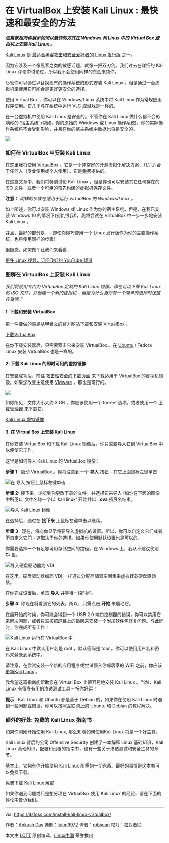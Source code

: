 [#]: collector: (lujun9972)
[#]: translator: (robsean)
[#]: reviewer: ( )
[#]: publisher: ( )
[#]: url: ( )
[#]: subject: (Installing Kali Linux on VirtualBox: Quickest & Safest Way)
[#]: via: (https://itsfoss.com/install-kali-linux-virtualbox/)
[#]: author: (Ankush Das https://itsfoss.com/author/ankush/)

在 VirtualBox 上安装 Kali Linux : 最快速和最安全的方法
======

_**这篇教程向你展示如何以最快的方式在 Windows 和 Linux 中的 Virtual Box 虚拟机上安装 Kali Linux 。**_

[Kali Linux][1] 是 [最适合黑客攻击和安全爱好者的 Linux 发行版][2] 之一。

因为它涉及一个像黑客之类的敏感话题，就像一把双刃剑。我们过去在详细的 Kali Linux 评论中讨论过，所以我不会使用同样的东西来烦你。

尽管你可以通过以替换现有的操作系统的形式安装 Kali Linux 。但是通过一台虚拟机来使用它可能会是更好更安全的选择。

使用 Virtual Box ，你可以在 Windows/Linux 系统中将 Kail Linux 作为常规应用程序使用。它几乎与在系统中运行 VLC 或游戏是一样的。

在一台虚拟机中使用 Kali Linux 是安全的。不管你在 Kali Linux 做什么都不会影响你的 ‘宿主系统’ (例如，你的原始的 Windows 或 Linux 操作系统)。你的实际操作系统将不会受到影响，并且在你的宿主系统中数据也将是安全的。

![][3]

### 如何在 VirtualBox 中安装 Kali Linux 

在这里我将使用 [VirtualBox][4] 。它是一个非常好的开源虚拟化解决方案，几乎适合于任何人（专业使用或个人使用）。它是免费提供的。

在这篇文章中，我们将特别讨论 Kali Linux ，但是你也可以安装其它任何存在的 ISO 文件，或者一个可用的预先构建的虚拟机保存文件。

**注意：** _同样的步骤也适用于运行 VirtualBox 的 Windows/Linux 。_

如上所述，你可以安装 Windows 或 Linux 作为你的宿主系统。但是，在我已安装 Windows 10 的情况下(别仇恨我!)，我将尝试在 VirtualBox 中一步一步地安装 Kali Linux 。

并且，最好的部分是，– 即使你碰巧使用一个 Linux 发行版作为你的主要操作系统，也将使用同样的步骤!

很疑惑，如何做？让我们来看看…

[更多 Linux 视频，订阅我们的 YouTube 频道][5]

### 图解在 VirtualBox 上安装 Kali Linux

_我们将使用专门为 VirtualBox 定制的 Kali Linux 镜像。你也可以下载 Kali Linux 的 ISO 文件，并创建一个新的虚拟机 – 但是为什么当你有一个简单的选择时还这样做呢？_

#### 1\. 下载和安装 VirtualBox

第一件要做的事是从甲骨文的官方网站下载和安装 VirtualBox 。

[下载VirtualBox][6]

在你下载安装器后，只需要双击它来安装 VirtualBox 。在 [Ubuntu][7] / Fedora Linux 安装 VirtualBox 也是一样的。

#### 2\. 下载 Kali Linux 的即时可用的虚拟镜像

在安装成功后，前往 [攻击性安全的下载页面][8] 来下载适用于 VirtualBox 的虚拟机镜像。如果您改变主意使用 [VMware][9] ，那也是可行的。

![][10]

如你所见，文件大小大约 3 GB ，你应该使用一个 torrent 选项，或者使用一个 [下载管理器][11] 来下载它。

[Kali Linux 虚拟镜像][8]

#### 3\. 在 Virtual Box 上安装 Kali Linux

在你安装 VirtualBox 和下载 Kali Linux 镜像后，你只需要导入它到 VirtualBox 中以便使它工作。

这里是如何导入 Kali Linux 的 VirtualBox 镜像：

**步骤 1** : 启动 VirtualBox 。你将注意到一个 **导入** 按钮 – 在它上面鼠标左键单击

![在 导入 按钮上鼠标左键单击][12]

**步骤 2:** 接下来，浏览到你更改下载的文件，并选择它来导入 (如你在下面的图像中所见)。文件名称一个以 'kali linux' 开始并以 . **ova** 拓展名结束。

![导入 Kali Linux 镜像][13]

 在选择后，通过在 **接下来** 上鼠标左键单击以继续。

**步骤 3** : 现在，将向你显示将要导入虚拟机的设置。所以，你可以自定义它们或者不自定义它们 – 这取决于你的选择。如果你使用默认设置也是可以的。

你需要选择一个有足够可用存储空间的路径。在 Windows 上，我从不建议使用 **C:** 盘。

![导入硬盘驱动器为 VDI][14]

在这里，硬盘驱动器如同 VDI 一样通过分配存储器空间集来虚拟挂载硬盘驱动器。

在你完成设置后，单击 **导入** 并等待一段时间。

**步骤 4:** 你现在将看到它的列表。所以，只需点击 **开始** 来启动它。

在最开始的时候，你可能会得到一个 USB 2.0 端口控制器的错误，你可以禁用它来解决问题，或者只需按照屏幕上的指南来安装一个附加软件包修复问题。与此同时，你完成所有工作！

![Kali Linux 运行在 VirtualBox 中][15]

在 Kali Linux 中默认用户名是 root ，默认密码是 toor 。你可以使用用户名和密码来登录到系统中。

请注意，在尝试安装一个新的应用程序或尝试侵入你邻居家的 WiFi 之前，你应该 [更新Kali Linux][16] 。

我希望这篇指南能帮助您在 Virtual Box 上很容易地安装 Kali Linux 。当然，Kali Linux 有很多有用的渗透测试工具 – 祝你好运！

**提示** : Kali Linux 和 Ubuntu 都是基于 Debian 的，如果你在使用 Kali Linux 时遇到一些问题或错误，你可以按照互联网上的 Ubuntu 和 Debian 的教程解决。

### 额外的好处: 免费的 Kali Linux 指南书

如果你刚刚开始使用 Kali Linux, 那么知晓如何使用Kali Linux 将是一个好主意。

Kali Linux 背后的公司 Offensive Security 创建了一本解释 Linux 基础知识，Kali Linux 基础知识，配置和设置的指南书，也有一些关于渗透测试和安全工具的章节。

基本上，它拥有你开始使用 Kali Linux 所需的一切东西。最好的事情是这本书可以免费下载。

[免费下载 Kali Linux 解密][17]

如果你遇到问题或只是想分项在 VirtualBox 使用 Kali Linux 的经验，请在下面的评论中告诉我们。

--------------------------------------------------------------------------------

via: https://itsfoss.com/install-kali-linux-virtualbox/

作者：[Ankush Das][a]
选题：[lujun9972][b]
译者：[robsean](https://github.com/robsean)
校对：[校对者ID](https://github.com/校对者ID)

本文由 [LCTT](https://github.com/LCTT/TranslateProject) 原创编译，[Linux中国](https://linux.cn/) 荣誉推出

[a]: https://itsfoss.com/author/ankush/
[b]: https://github.com/lujun9972
[1]: https://www.kali.org/
[2]: https://itsfoss.com/linux-hacking-penetration-testing/
[3]: https://i1.wp.com/itsfoss.com/wp-content/uploads/2019/02/kali-linux-virtual-box.png?resize=800%2C450&ssl=1
[4]: https://www.virtualbox.org/
[5]: https://www.youtube.com/c/itsfoss?sub_confirmation=1
[6]: https://www.virtualbox.org/wiki/Downloads
[7]: https://itsfoss.com/install-virtualbox-ubuntu/
[8]: https://www.offensive-security.com/kali-linux-vm-vmware-virtualbox-image-download/
[9]: https://itsfoss.com/install-vmware-player-ubuntu-1310/
[10]: https://i1.wp.com/itsfoss.com/wp-content/uploads/2019/02/kali-linux-virtual-box-image.jpg?resize=800%2C347&ssl=1
[11]: https://itsfoss.com/4-best-download-managers-for-linux/
[12]: https://i0.wp.com/itsfoss.com/wp-content/uploads/2019/02/vmbox-import-kali-linux.jpg?ssl=1
[13]: https://i0.wp.com/itsfoss.com/wp-content/uploads/2019/02/vmbox-linux-next.jpg?ssl=1
[14]: https://i0.wp.com/itsfoss.com/wp-content/uploads/2019/02/vmbox-kali-linux-settings.jpg?ssl=1
[15]: https://i0.wp.com/itsfoss.com/wp-content/uploads/2019/02/kali-linux-on-windows-virtualbox.jpg?resize=800%2C429&ssl=1
[16]: https://linuxhandbook.com/update-kali-linux/
[17]: https://kali.training/downloads/Kali-Linux-Revealed-1st-edition.pdf
